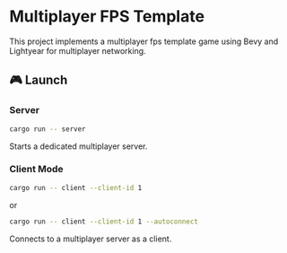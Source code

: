 # Multiplayer FPS Template

This project implements a multiplayer fps template game using Bevy and Lightyear for multiplayer networking.

## 🎮 Launch 
### Server
```bash
cargo run -- server
```
Starts a dedicated multiplayer server.

### Client Mode
```bash
cargo run -- client --client-id 1
```
or 
```bash
cargo run -- client --client-id 1 --autoconnect
```
Connects to a multiplayer server as a client.